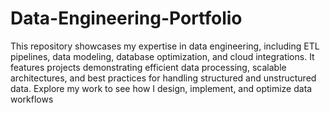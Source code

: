 # Data-Engineering-Portfolio
This repository showcases my expertise in data engineering, including ETL pipelines, data modeling, database optimization, and cloud integrations. 
It features projects demonstrating efficient data processing, scalable architectures, and best practices for handling structured and unstructured data. Explore my work to see how I design, implement, and optimize data workflows
